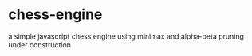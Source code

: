 # chess-engine
a simple javascript chess engine using minimax and alpha-beta pruning
under construction
